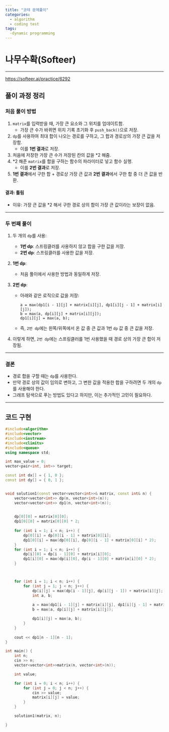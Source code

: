 ```yaml
---
title: "코테 문제풀이"
categories:
  - algorithm
  - coding test
tags:
  -dynamic programming
---
```


# 나무수확(Softeer)
---

https://softeer.ai/practice/6292

## 풀이 과정 정리

### **처음 풀이 방법**
1. `matrix`를 입력받을 때, 가장 큰 요소와 그 위치를 업데이트함.
   - 가장 큰 수가 바뀌면 위치 기록 초기화 후 `push_back()`으로 저장.
2. `dp`를 사용하여 최대 합이 나오는 경로를 구하고, 그 합과 경로상의 가장 큰 값을 저장함.
   - 이를 **1번 결과**로 저장.
3. 처음에 저장한 가장 큰 수가 저장된 칸의 값을 *2 해줌.
4. *2 해준 `matrix`를 합을 구하는 함수의 파라미터로 넣고 함수 실행.
   - 이를 **2번 결과**로 저장.
5. **1번 결과**에서 구한 합 + 경로상 가장 큰 값과 **2번 결과**에서 구한 합 중 더 큰 값을 반환.

#### 결과: 틀림
- 이유: 가장 큰 값을 *2 해서 구한 경로 상의 합이 가장 큰 값이라는 보장이 없음.

---

### **두 번째 풀이**
1. 두 개의 `dp`를 사용:
   - **1번 dp**: 스프링클러를 사용하지 않고 합을 구한 값을 저장.
   - **2번 dp**: 스프링클러를 사용한 값을 저장.
   
2. **1번 dp**:
   - 처음 풀이에서 사용한 방법과 동일하게 저장.

3. **2번 dp**:
   - 아래와 같은 로직으로 값을 저장:
     ```
     a = max(dp1[i - 1][j] + matrix[i][j], dp1[i][j - 1] + matrix[i][j]);
     b = max(a, dp[i][j] + matrix[i][j]);
     dp1[i][j] = max(a, b);
     ```
   - 즉, `2번 dp`에는 왼쪽/위쪽에서 온 값 중 큰 값과 1번 `dp` 값 중 큰 값을 저장.

4. 이렇게 하면, `2번 dp`에는 스프링클러를 1번 사용했을 때 경로 상의 가장 큰 합이 저장됨.

---

### **결론**
- 경로 합을 구할 때는 `dp`를 사용한다.
- 만약 경로 상의 값이 임의로 변하고, 그 변한 값을 적용한 합을 구하려면 두 개의 `dp`를 사용해야 한다.
- 그래프 탐색으로 푸는 방법도 있다고 하지만, 이는 추가적인 고민이 필요하다.

---

## 코드 구현
```cpp
#include<algorithm>
#include<vector>
#include<iostream>
#include<climits>
#include<queue>
using namespace std;

int max_value = 0;
vector<pair<int, int>> target;

const int dx[] = { 1, 0 };
const int dy[] = { 0, 1 };


void solution1(const vector<vector<int>>& matrix, const int& n) {
	vector<vector<int>> dp(n, vector<int>(n));
	vector<vector<int>> dp1(n, vector<int>(n));

	
	dp[0][0] = matrix[0][0];
	dp1[0][0] = matrix[0][0] * 2;
	
	for (int i = 1; i < n; i++) {
		dp[0][i] = dp[0][i - 1] + matrix[0][i];
		dp1[0][i] = max(dp[0][i], dp[0][i - 1] + matrix[0][i] * 2);
	}
	for (int i = 1; i < n; i++) {
		dp[i][0] = dp[i - 1][0] + matrix[i][0];
		dp1[i][0] = max(dp[i][0], dp[i - 1][0] + matrix[i][0] * 2);
	}



	for (int i = 1; i < n; i++) {
		for (int j = 1; j < n; j++) {
			dp[i][j] = max(dp[i - 1][j], dp[i][j - 1]) + matrix[i][j];
			int a, b;
			
			a = max(dp1[i - 1][j] + matrix[i][j], dp1[i][j - 1] + matrix[i][j]);
			b = max(a, dp[i][j] + matrix[i][j]);

			dp1[i][j] = max(a, b);
		}
	}
	
	cout << dp1[n - 1][n - 1];
}

int main() {
	int n;
	cin >> n;
	vector<vector<int>>matrix(n, vector<int>(n));

	int value;

	for (int i = 0; i < n; i++) {
		for (int j = 0; j < n; j++) {
			cin >> value;
			matrix[i][j] = value;
		}
	}

	solution1(matrix, n);

}
